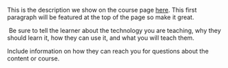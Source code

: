 This is the description we show on the course page [here](https://lab.github.com/JR-Design-TW/jr-design_tw). This first paragraph will be featured at the top of the page so make it great.
​

​
Be sure to tell the learner about the technology you are teaching, why they should learn it, how they can use it, and what you will teach them.
​


Include information on how they can reach you for questions about the content or course. 